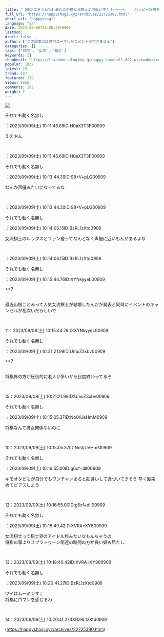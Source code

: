 ```yaml
---
title: "【確かにそうかも】最近の将棋女流棋士が可愛い件！！～～～。 : ハッピー将棋タイムズ"
full_url: "https://happyshogi.xyz/archives/22725390.html"
short_url: "happyshogi"
language: "ja"
date: 2023-09-09T21:00:26+0900
lastmod: 
draft: false
author: ['この記事には許可ユーザしかコメントができません']
categories: []
tags: ['将棋', '女流', '最近']
keywords: []
thumbnail: "https://livedoor.blogimg.jp/happy_baseball_892-otakvwbm/imgs/7/a/7a8e73d2-s.jpg"
popular: 1037
latest: 25
trend: 287
featured: 179
views: 1865
comments: 192
weight: 7
---
```


![](https://livedoor.blogimg.jp/happy_baseball_892-otakvwbm/imgs/7/a/7a8e73d2-s.jpg)

<div><p id='resuname2'>それでも動く名無し </p>：2023/09/09(土) 10:11:46.69ID:H0aX3T3F00909<p id='surebody2' class='surebody_H0aX3T3F00909' name='surebodymain'>ええやん</p><br><p>：2023/09/09(土) 10:11:46.69ID:H0aX3T3F00909</p><p id='resuname6'>それでも動く名無し </p>：2023/09/09(土) 10:13:44.30ID:98+V+pLG00909<p id='surebody6' class='surebody_98VpLG00909' name='surebodymain'>なんか声優みたいになってるな</p><br><p>：2023/09/09(土) 10:13:44.30ID:98+V+pLG00909</p><p id='resuname7'>それでも動く名無し </p>：2023/09/09(土) 10:14:06.15ID:BzRL1zXtd0909<p id='surebody7' class='surebody_BzRL1zXtd0909' name='surebodymain'>女流棋士のルックスとファン層ってなんとなく声優に近いもんがあるよな</p><br><p>：2023/09/09(土) 10:14:06.15ID:BzRL1zXtd0909</p><p id='resuname11'>それでも動く名無し </p>：2023/09/09(土) 10:15:44.76ID:XYNkyyeL00909<p id='surebody11' class='surebody_XYNkyyeL00909' name='surebodymain'><p>>>7</p><br>最近山根ことみって人気女流棋士が結婚したんだが発表と同時にイベントのキャンセルが相次いだらしいで</p><br><p>11：2023/09/09(土) 10:15:44.76ID:XYNkyyeL00909</p><p id='resuname15'>それでも動く名無し </p>：2023/09/09(土) 10:21:21.99ID:UmuZ3xbv00909<p id='surebody15' class='surebody_UmuZ3xbv00909' name='surebodymain'><p>>>7</p><br>将棋界の方が圧倒的に老人が多いから民度終わってるぞ</p><br><p>15：2023/09/09(土) 10:21:21.99ID:UmuZ3xbv00909</p><p id='resuname10'>それでも動く名無し </p>：2023/09/09(土) 10:15:05.37ID:No0/UeHmM0909<p id='surebody10' class='surebody_No0UeHmM0909' name='surebodymain'>将棋なんて男女関係ないのに</p><br><p>10：2023/09/09(土) 10:15:05.37ID:No0/UeHmM0909</p><p id='resuname12'>それでも動く名無し </p>：2023/09/09(土) 10:16:55.00ID:g6xf+dlI00909<p id='surebody12' class='surebody_g6xfdlI00909' name='surebodymain'>キモオタどもが自分でもワンチャンあると勘違いして近づいてきそう 早く髪染めてピアスしよう</p><br><p>12：2023/09/09(土) 10:16:55.00ID:g6xf+dlI00909</p><p id='resuname13'>それでも動く名無し </p>：2023/09/09(土) 10:18:40.42ID:XVRA+XY800909<p id='surebody13' class='surebody_XVRAXY800909' name='surebodymain'>女流棋士って棋士界のアイドル枠みたいなもんちゃうの<br>将棋の事よりスプラトゥーン関連の時間の方が長い奴も居たし</p><br><p>13：2023/09/09(土) 10:18:40.42ID:XVRA+XY800909</p><p id='resuname14'>それでも動く名無し </p>：2023/09/09(土) 10:20:41.27ID:BzRL1zXtd0909<p id='surebody14' class='surebody_BzRL1zXtd0909' name='surebodymain'>ワイはムーミンすこ<br>将棋にロマンを感じるわ</p><br><p>14：2023/09/09(土) 10:20:41.27ID:BzRL1zXtd0909</p><p id='preview_dispAffi'></p></div>

(https://happyshogi.xyz/archives/22725390.html)
